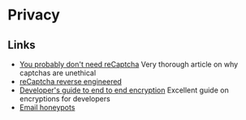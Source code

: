 # Privacy

## Links

- [You probably don't need reCaptcha](https://nearcyan.com/you-probably-dont-need-recaptcha/) Very thorough article on why captchas are unethical
- [reCaptcha reverse engineered](https://github.com/toogle/InsideReCaptcha)
- [Developer's guide to end to end encryption](https://soatok.blog/2020/11/14/going-bark-a-furrys-guide-to-end-to-end-encryption/) Excellent guide on encryptions for developers
- [Email honeypots](https://www.abclinuxu.cz/blog/jenda/2020/12/my-e-mail-honeypots)
